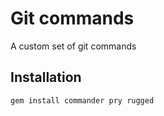 # Git commands

A custom set of git commands

## Installation

    gem install commander pry rugged
